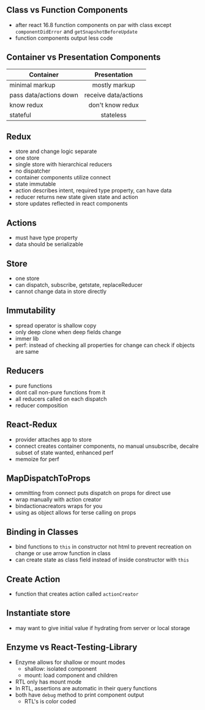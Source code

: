 ## Class vs Function Components

- after react 16.8 function components on par with class except `componentDidError` and `getSnapshotBeforeUpdate`
- function components output less code

## Container vs Presentation Components

| Container              |     Presentation     |
| ---------------------- | :------------------: |
| minimal markup         |    mostly markup     |
| pass data/actions down | receive data/actions |
| know redux             |   don't know redux   |
| stateful               |      stateless       |

## Redux

- store and change logic separate
- one store
- single store with hierarchical reducers
- no dispatcher
- container components utilize connect
- state immutable
- action describes intent, required type property, can have data
- reducer returns new state given state and action
- store updates reflected in react components

## Actions

- must have type property
- data should be serializable

## Store

- one store
- can dispatch, subscribe, getstate, replaceReducer
- cannot change data in store directly

## Immutability

- spread operator is shallow copy
- only deep clone when deep fields change
- immer lib
- perf: instead of checking all properties for change can check if objects are same

## Reducers

- pure functions
- dont call non-pure functions from it
- all reducers called on each dispatch
- reducer composition

## React-Redux

- provider attaches app to store
- connect creates container components, no manual unsubscribe, decalre subset of state wanted, enhanced perf
- memoize for perf

## MapDispatchToProps

- ommitting from connect puts dispatch on props for direct use
- wrap manually with action creator
- bindactionacreators wraps for you
- using as object allows for terse calling on props

## Binding in Classes

- bind functions to `this` in constructor not html to prevent recreation on change or use arrow function in class
- can create state as class field instead of inside constructor with `this`

## Create Action

- function that creates action called `actionCreator`

## Instantiate store

- may want to give initial value if hydrating from server or local storage

## Enzyme vs React-Testing-Library

- Enzyme allows for shallow or mount modes
  - shallow: isolated component
  - mount: load component and children
- RTL only has mount mode
- In RTL, assertions are automatic in their query functions
- both have `debug` method to print component output
  - RTL's is color coded
